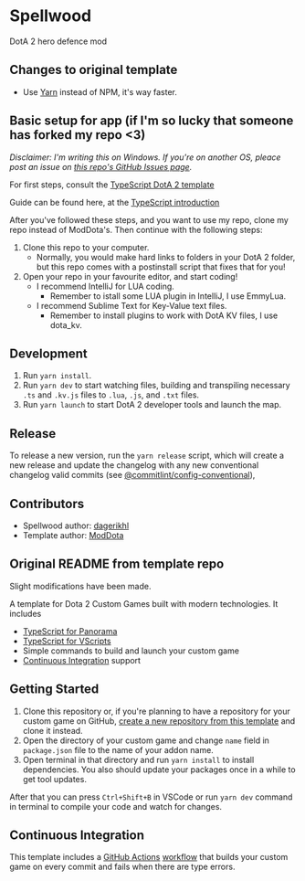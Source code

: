 # Spellwood

DotA 2 hero defence mod

## Changes to original template

- Use [Yarn](https://yarnpkg.com/) instead of NPM, it's way faster.

## Basic setup for app (if I'm so lucky that someone has forked my repo <3)

_Disclaimer: I'm writing this on Windows. If you're on another OS, pleace post an issue on [this repo's GitHub Issues page](https://github.com/dagerikhl/spellwood/issues)._

For first steps, consult the [TypeScript DotA 2 template](https://github.com/ModDota/TypeScriptAddonTemplate)

Guide can be found here, at the [TypeScript introduction](https://moddota.com/scripting/Typescript/typescript-introduction)

After you've followed these steps, and you want to use my repo, clone my repo instead of ModDota's. Then continue with the following steps:

1. Clone this repo to your computer.
   - Normally, you would make hard links to folders in your DotA 2 folder, but this repo comes with a postinstall script that fixes that for you!
2. Open your repo in your favourite editor, and start coding!
   - I recommend IntelliJ for LUA coding.
     - Remember to istall some LUA plugin in IntelliJ, I use EmmyLua.
   - I recommend Sublime Text for Key-Value text files.
     - Remember to install plugins to work with DotA KV files, I use dota_kv.

## Development

1. Run `yarn install`.
2. Run `yarn dev` to start watching files, building and transpiling necessary `.ts` and `.kv.js` files to `.lua`, `.js`, and `.txt` files.
3. Run `yarn launch` to start DotA 2 developer tools and launch the map.

## Release

To release a new version, run the `yarn release` script, which will create a new release and update the changelog with any new conventional changelog valid commits (see [@commitlint/config-conventional](https://github.com/conventional-changelog/commitlint/tree/master/%40commitlint/config-conventional#type-enum)),

## Contributors

- Spellwood author: [dagerikhl](https://github.com/dagerikhl)
- Template author: [ModDota](https://github.com/ModDota)

## Original README from template repo

Slight modifications have been made.

A template for Dota 2 Custom Games built with modern technologies. It includes

- [TypeScript for Panorama](https://moddota.com/panorama/introduction-to-panorama-ui-with-typescript)
- [TypeScript for VScripts](https://typescripttolua.github.io/)
- Simple commands to build and launch your custom game
- [Continuous Integration](#continuous-integration) support

## Getting Started

1. Clone this repository or, if you're planning to have a repository for your custom game on GitHub, [create a new repository from this template](https://help.github.com/en/github/creating-cloning-and-archiving-repositories/creating-a-repository-from-a-template) and clone it instead.
2. Open the directory of your custom game and change `name` field in `package.json` file to the name of your addon name.
3. Open terminal in that directory and run `yarn install` to install dependencies. You also should update your packages once in a while to get tool updates.

After that you can press `Ctrl+Shift+B` in VSCode or run `yarn dev` command in terminal to compile your code and watch for changes.

## Continuous Integration

This template includes a [GitHub Actions](https://github.com/features/actions) [workflow](.github/workflows/ci.yml) that builds your custom game on every commit and fails when there are type errors.
